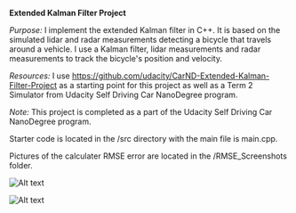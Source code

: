 <b>Extended Kalman Filter Project</b>

<i>Purpose:</i> I implement the extended Kalman filter in C++. It is based on the simulated lidar and radar measurements detecting a bicycle that travels around a vehicle. I use a Kalman filter, lidar measurements and radar measurements to track the bicycle's position and velocity.

<i>Resources:</i> I use https://github.com/udacity/CarND-Extended-Kalman-Filter-Project as a starting point for this project as well as a Term 2 Simulator from Udacity Self Driving Car NanoDegree program.

<i>Note:</i> This project is completed as a part of the Udacity Self Driving Car NanoDegree program.

Starter code is located in the /src directory with the main file is main.cpp.

Pictures of the calculater RMSE error are located in the /RMSE_Screenshots folder.

![Alt text](/Self-Driving-Car/ExtendedKalmanFilter/RMSE_Screenshots/Dataset1.PNG?raw=true "RMSE for Dataset 1")

![Alt text](/Self-Driving-Car/ExtendedKalmanFilter/RMSE_Screenshots/Dataset2.PNG?raw=true "RMSE for Dataset 2")
